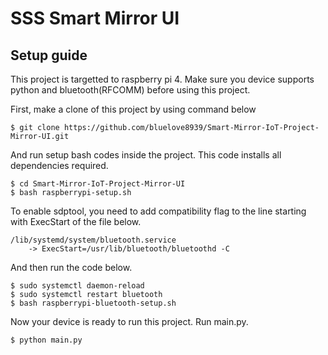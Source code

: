 # SSS Smart Mirror UI

## Setup guide

This project is targetted to raspberry pi 4. Make sure you device supports python and bluetooth(RFCOMM) before using this project.

First, make a clone of this project by using command below

    $ git clone https://github.com/bluelove8939/Smart-Mirror-IoT-Project-Mirror-UI.git

And run setup bash codes inside the project. This code installs all dependencies required.

    $ cd Smart-Mirror-IoT-Project-Mirror-UI
    $ bash raspberrypi-setup.sh

To enable sdptool, you need to add compatibility flag to the line starting with ExecStart of the file below.

    /lib/systemd/system/bluetooth.service 
        -> ExecStart=/usr/lib/bluetooth/bluetoothd -C

And then run the code below.

    $ sudo systemctl daemon-reload
    $ sudo systemctl restart bluetooth
    $ bash raspberrypi-bluetooth-setup.sh

Now your device is ready to run this project. Run main.py.

    $ python main.py